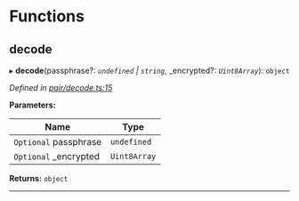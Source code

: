 

# Functions

<a id="decode"></a>

##  decode

▸ **decode**(passphrase?: *`undefined` | `string`*, _encrypted?: *`Uint8Array`*): `object`

*Defined in [pair/decode.ts:15](https://github.com/polkadot-js/common/blob/89030f4/packages/keyring/src/pair/decode.ts#L15)*

**Parameters:**

| Name | Type |
| ------ | ------ |
| `Optional` passphrase | `undefined` | `string` |
| `Optional` _encrypted | `Uint8Array` |

**Returns:** `object`

___

